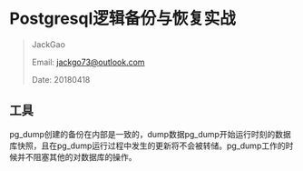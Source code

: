 # Postgresql逻辑备份与恢复实战

> JackGao
>
> Email: jackgo73@outlook.com
>
> Date:  20180418

## 工具

pg_dump创建的备份在内部是一致的，dump数据pg_dump开始运行时刻的数据库快照，且在pg_dump运行过程中发生的更新将不会被转储。pg_dump工作的时候并不阻塞其他的对数据库的操作。 





